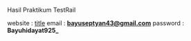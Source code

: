 Hasil Praktikum TestRail

  website 	: [title](https://bsnh25.testrail.io/)
  email 		: **bayuseptyan43@gmail.com**
  password 	: **Bayuhidayat925_**
